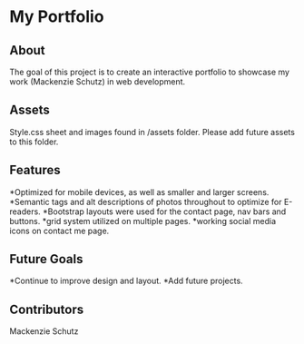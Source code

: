 # My Portfolio


## About

The goal of this project is to create an interactive portfolio to showcase my work (Mackenzie Schutz) in web development. 

 ## Assets
 
 Style.css sheet and images found in /assets folder. Please add future assets to this folder. 
 
 ## Features
 
 *Optimized for mobile devices, as well as smaller and larger screens. 
 *Semantic tags and alt descriptions of photos throughout to optimize for E-readers.
 *Bootstrap layouts were used for the contact page, nav bars and buttons. 
 *grid system utilized on multiple pages.
 *working social media icons on contact me page. 


 ## Future Goals

 *Continue to improve design and layout. 
 *Add future projects. 

 
 ## Contributors   
 
 Mackenzie Schutz

